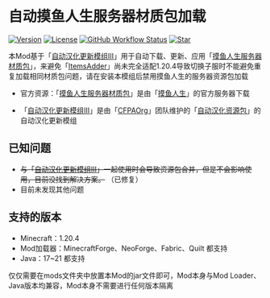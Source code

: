 # 自动摸鱼人生服务器材质包加载
[![Version](https://img.shields.io/github/v/release/OldGodShen/I7MEUpdateMod?label=&logo=V&labelColor=E1F5FE&color=5D87BF&style=for-the-badge)](https://github.com/OldGodShen/I7MEUpdateMod/tags)
[![License](https://img.shields.io/github/license/OldGodShen/I7MEUpdateMod?label=&logo=c&style=for-the-badge&color=A8B9CC&labelColor=455A64)](https://github.com/OldGodShen/I7MEUpdateMod/blob/main/LICENSE)
[![GitHub Workflow Status](https://img.shields.io/github/actions/workflow/status/OldGodShen/I7MEUpdateMod/release.yml?style=for-the-badge&label=&logo=Gradle&labelColor=388E3C)](https://github.com/OldGodShen/I7MEUpdateMod/actions)
[![Star](https://img.shields.io/github/stars/OldGodShen/I7MEUpdateMod?label=&logo=GitHub&labelColor=black&color=FAFAFA&style=for-the-badge)](https://github.com/OldGodShen/I7MEUpdateMod/stargazers)


本Mod基于「[自动汉化更新模组Ⅲ](https://github.com/CFPAOrg/I18nUpdateMod3)」用于自动下载、更新、应用「[摸鱼人生服务器材质包](http://43.248.184.175:26009/generated.zip)」，来避免「[ItemsAdder](https://www.spigotmc.org/resources/%E2%9C%A8itemsadder%E2%AD%90emotes-mobs-items-armors-hud-gui-emojis-blocks-wings-hats-liquids.73355)」尚未完全适配1.20.4导致切换子服时不能避免重复加载相同材质包问题，请在安装本模组后禁用摸鱼人生的服务器资源包加载

- 官方资源：「[摸鱼人生服务器材质包](http://43.248.184.175:26009/generated.zip)」是由「[摸鱼人生](https://www.mcbbs.net/thread-1438743-1-1.html)」的官方服务器下载



- 「[自动汉化更新模组Ⅲ](https://github.com/CFPAOrg/I18nUpdateMod3)」是由「[CFPAOrg](http://cfpa.team/)」团队维护的「[自动汉化资源包](https://github.com/CFPAOrg/Minecraft-Mod-Language-Package)」的自动汉化更新模组

## 已知问题
- ~~与「[自动汉化更新模组Ⅲ](https://github.com/CFPAOrg/I18nUpdateMod3)」一起使用时会导致资源包合并，但是不会影响使用，目前没找到解决方案。~~ （已修复）
- 目前未发现其他问题

## 支持的版本
- Minecraft：1.20.4
- Mod加载器：MinecraftForge、NeoForge、Fabric、Quilt 都支持
- Java：17~21 都支持

仅仅需要在mods文件夹中放置本Mod的jar文件即可，Mod本身与Mod Loader、Java版本均兼容，Mod本身不需要进行任何版本隔离